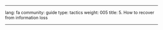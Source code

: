 

---

lang: fa
community: guide
type: tactics
weight: 005
title: 5. How to recover from information loss

---

<stub>

